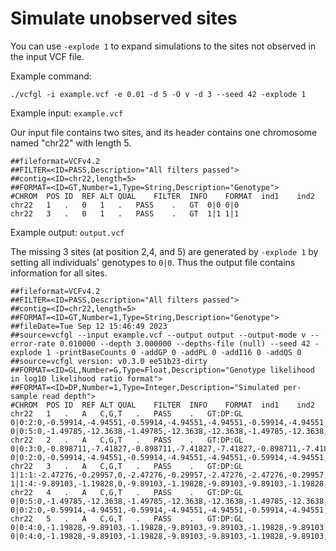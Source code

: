 # Simulate unobserved sites 

You can use `-explode 1` to expand simulations to the sites not observed in the input VCF file.


Example command:
```shell
./vcfgl -i example.vcf -e 0.01 -d 5 -O v -d 3 --seed 42 -explode 1
```

Example input: `example.vcf`

Our input file contains two sites, and its header contains one chromosome named "chr22" with length 5.
```
##fileformat=VCFv4.2
##FILTER=<ID=PASS,Description="All filters passed">
##contig=<ID=chr22,length=5>
##FORMAT=<ID=GT,Number=1,Type=String,Description="Genotype">
#CHROM	POS	ID	REF	ALT	QUAL	FILTER	INFO	FORMAT	ind1	ind2
chr22	1	.	0	1	.	PASS	.	GT	0|0	0|0
chr22	3	.	0	1	.	PASS	.	GT	1|1	1|1
```


Example output: `output.vcf`

The missing 3 sites (at position 2,4, and 5) are generated by `-explode 1` by setting all individuals' genotypes to `0|0`. Thus the output file contains information for all sites.
```
##fileformat=VCFv4.2
##FILTER=<ID=PASS,Description="All filters passed">
##contig=<ID=chr22,length=5>
##FORMAT=<ID=GT,Number=1,Type=String,Description="Genotype">
##fileDate=Tue Sep 12 15:46:49 2023
##source=vcfgl --input example.vcf --output output --output-mode v --error-rate 0.010000 --depth 3.000000 --depths-file (null) --seed 42 -explode 1 -printBaseCounts 0 -addGP 0 -addPL 0 -addI16 0 -addQS 0
##source=vcfgl version: v0.3.0 ee51b23-dirty
##FORMAT=<ID=GL,Number=G,Type=Float,Description="Genotype likelihood in log10 likelihood ratio format">
##FORMAT=<ID=DP,Number=1,Type=Integer,Description="Simulated per-sample read depth">
#CHROM	POS	ID	REF	ALT	QUAL	FILTER	INFO	FORMAT	ind1	ind2
chr22	1	.	A	C,G,T	.	PASS	.	GT:DP:GL	0|0:2:0,-0.59914,-4.94551,-0.59914,-4.94551,-4.94551,-0.59914,-4.94551,-4.94551,-4.94551	0|0:5:0,-1.49785,-12.3638,-1.49785,-12.3638,-12.3638,-1.49785,-12.3638,-12.3638,-12.3638
chr22	2	.	A	C,G,T	.	PASS	.	GT:DP:GL	0|0:3:0,-0.898711,-7.41827,-0.898711,-7.41827,-7.41827,-0.898711,-7.41827,-7.41827,-7.41827	0|0:2:0,-0.59914,-4.94551,-0.59914,-4.94551,-4.94551,-0.59914,-4.94551,-4.94551,-4.94551
chr22	3	.	A	C,G,T	.	PASS	.	GT:DP:GL	1|1:1:-2.47276,-0.29957,0,-2.47276,-0.29957,-2.47276,-2.47276,-0.29957,-2.47276,-2.47276	1|1:4:-9.89103,-1.19828,0,-9.89103,-1.19828,-9.89103,-9.89103,-1.19828,-9.89103,-9.89103
chr22	4	.	A	C,G,T	.	PASS	.	GT:DP:GL	0|0:5:0,-1.49785,-12.3638,-1.49785,-12.3638,-12.3638,-1.49785,-12.3638,-12.3638,-12.3638	0|0:2:0,-0.59914,-4.94551,-0.59914,-4.94551,-4.94551,-0.59914,-4.94551,-4.94551,-4.94551
chr22	5	.	A	C,G,T	.	PASS	.	GT:DP:GL	0|0:4:0,-1.19828,-9.89103,-1.19828,-9.89103,-9.89103,-1.19828,-9.89103,-9.89103,-9.89103	0|0:4:0,-1.19828,-9.89103,-1.19828,-9.89103,-9.89103,-1.19828,-9.89103,-9.89103,-9.89103
```
